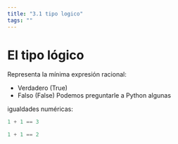 ```yaml
---
title: "3.1 tipo logico"
tags: ""
---
```


# El tipo lógico

Representa la mínima expresión racional:

-   Verdadero (True)
-   Falso (False)
    Podemos preguntarle a Python algunas 

igualdades numéricas:

```python
1 + 1 == 3
```

```python
1 + 1 == 2
```
